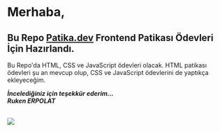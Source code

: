 # Merhaba,

## Bu Repo <a href="https://www.patika.dev/" src="link" target="_blank">Patika.dev</a> Frontend Patikası Ödevleri İçin Hazırlandı.

Bu Repo'da HTML, CSS ve JavaScript ödevleri olacak.
HTML patikası ödevleri şu an mevcup olup, CSS ve JavaScript ödevlerini de yaptıkça ekleyeceğim.

<b><em>İncelediğiniz için teşekkür ederim... <br>
Ruken ERPOLAT </em></b>

<br>

<img src="https://github.com/SP-XD/SP-XD/blob/main/images/dino_rounded.gif?raw=true" href="https://github.com/SP-XD" />